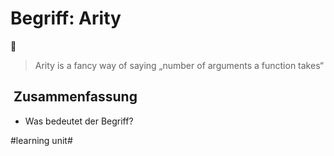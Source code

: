# Begriff: Arity
🔢

> Arity is a fancy way of saying „number of arguments a function takes“

##  Zusammenfassung
- Was bedeutet der Begriff?

#learning unit#